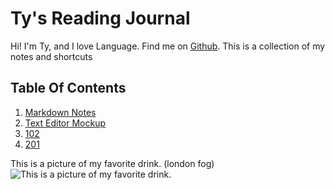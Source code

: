 # Ty's Reading Journal

 Hi! I'm Ty, and I love Language. Find me on [Github](https://github.com/Ty-Ap/Ty-Ap).
This is a collection of my notes and shortcuts

## Table Of Contents

1. [Markdown Notes](https://github.com/Ty-Ap/reading-notes/blob/main/markdownNotes.md)
2. [Text Editor Mockup](https://github.com/Ty-Ap/reading-notes/blob/main/textEditorReadingNotes.md)
3. [102](https://github.com/Ty-Ap/reading-notes/tree/main/102)
4. [201](https://github.com/Ty-Ap/reading-notes/tree/main/201)

This is a picture of my favorite drink. (london fog)
![This is a picture of my favorite drink.](https://offloadmedia.feverup.com/secretldn.com/wp-content/uploads/2017/12/06034415/tower-of-london-fog-1024x681.jpeg)
